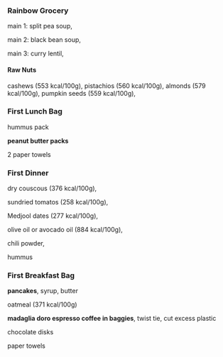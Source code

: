 ### Rainbow Grocery

main 1: split pea soup,

main 2: black bean soup,

main 3: curry lentil,

#### Raw Nuts

cashews (553 kcal/100g), pistachios (560 kcal/100g), almonds (579 kcal/100g), pumpkin seeds (559 kcal/100g), 


### First Lunch Bag

hummus pack

**peanut butter packs**

2 paper towels


### First Dinner

dry couscous (376 kcal/100g), 

sundried tomatos (258 kcal/100g), 

Medjool dates (277 kcal/100g), 

olive oil or avocado oil (884 kcal/100g), 

chili powder,

hummus


### First Breakfast Bag

**pancakes**, syrup, butter

oatmeal (371 kcal/100g)

**madaglia doro espresso coffee in baggies**, twist tie, cut excess plastic

chocolate disks

paper towels
